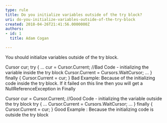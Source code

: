 ```yaml
---
type: rule
title: Do you initialize variables outside of the try block?
uri: do-you-initialize-variables-outside-of-the-try-block
created: 2018-04-26T21:41:56.0000000Z
authors:
- id: 1
  title: Adam Cogan

---
```


You should initialize variables outside of the try block.
 
Cursor cur;
try
{
...
cur = Cursor.Current; //Bad Code - initializing the variable inside the try block
Cursor.Current = Cursors.WaitCursor;
...
}
finally
{
Cursor.Current = cur;
}
 Bad Example: Because of the initializing code inside the try block. If it failed on this line then you will get a NullReferenceException in Finally

Cursor cur = Cursor.Current; //Good Code - initializing the variable outside the try block
try
{
...
Cursor.Current = Cursors.WaitCursor;
...
}
finally
{
Cursor.Current = cur;
}
Good Example : Because the initializing code is outside the try block
